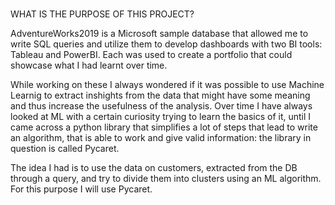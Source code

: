 # 
WHAT IS THE PURPOSE OF THIS PROJECT?

AdventureWorks2019 is a Microsoft sample database that allowed me to write SQL queries and utilize them to develop dashboards with two BI tools: Tableau and PowerBI. Each was used to create a portfolio that could showcase what I had learnt over time.

While working on these I always wondered if it was possible to use Machine Learnig to extract inshights from the data that might have some meaning and thus increase the usefulness of the analysis. Over time I have always looked at ML with a certain curiosity trying to learn the basics of it, until I came across a python library that simplifies a lot of steps that lead to write an algorithm, that is able to work and give valid information: the library in question is called Pycaret.

The idea I had is to use the data on customers, extracted from the DB through a query, and try to divide them into clusters using an ML algorithm. For this purpose I will use Pycaret.
